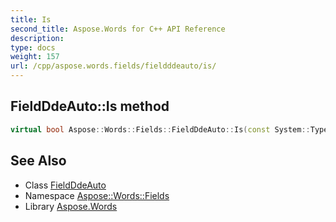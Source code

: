 ```yaml
---
title: Is
second_title: Aspose.Words for C++ API Reference
description: 
type: docs
weight: 157
url: /cpp/aspose.words.fields/fieldddeauto/is/
---
```

## FieldDdeAuto::Is method




```cpp
virtual bool Aspose::Words::Fields::FieldDdeAuto::Is(const System::TypeInfo &target) const override
```

## See Also

* Class [FieldDdeAuto](../)
* Namespace [Aspose::Words::Fields](../../)
* Library [Aspose.Words](../../../)
